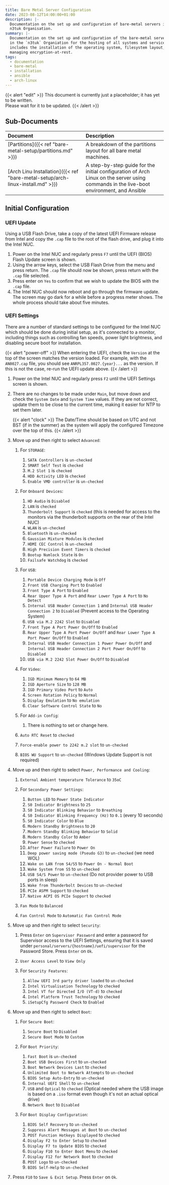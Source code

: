 ```yaml
---
title: Bare Metal Server Configuration
date: 2023-08-12T14:00:00+01:00
description: |-
  Documentation on the set up and configuration of bare-metal servers in the
  n3tuk Organisation.
summary: |-
  Documentation on the set up and configuration of the bare-metal servers used
  in the `n3tuk` Organiation for the hosting of all systems and services. This
  includes the installation of the operating system, filesystem layout, and
  managing encryption-at-rest.
tags:
  - documentation
  - bare-metal
  - installation
  - ansible
  - arch-linux
---
```


{{< alert "edit" >}} This document is currently just a placeholder; it has yet
to be written.<br />Please wait for it to be updated. {{< /alert >}}

## Sub-Documents

| Document                                                                                 | Description                                                                                                                             |
| :--------------------------------------------------------------------------------------- | :-------------------------------------------------------------------------------------------------------------------------------------- |
| [Partitions]({{< ref "bare-metal-setup/partitions.md" >}})                               | A breakdown of the partitions layout for all bare metal machines.                                                                       |
| [Arch&nbsp;Linu&nbsp;Installation]({{< ref "bare-metal-setup/arch-linux-install.md" >}}) | A step-by-step guide for the initial configuration of Arch Linux on the server using commands in the live-boot environment, and Ansible |

## Initial Configuration

### UEFI Update

Using a USB Flash Drive, take a copy of the latest UEFI Firmware release from
Intel and copy the `.cap` file to the root of the flash drive, and plug it into
the Intel NUC.

1. Power on the Intel NUC and regularly press `F7` until the UEFI (BIOS) Flash
   Update screen is shown.
1. Using the arrow keys, select the USB Flash Drive from the menu and press
   return. The `.cap` file should now be shown, press return with the `.cap`
   file selected.
1. Press enter on `Yes` to confirm that we wish to update the BIOS with the
   `.cap` file.
1. The Intel NUC should now reboot and go through the firmware update. The
   screen may go dark for a while before a progress meter shows. The whole
   process should take about five minutes.

### UEFI Settings

There are a number of standard settings to be configured for the Intel NUC which
should be done during initial setup, as it's connected to a monitor, including
things such as controlling fan speeds, power light brightness, and disabling
secure boot for installation.

{{< alert "power-off" >}} When entering the UEFI, check the `Version` at the top
of the screen matches the version loaded. For example, with the `AN0027.cap`
file, you should see `ANRPL357.0027.{year}...` as the version. If this is not
the case, re-run the UEFI update above. {{< /alert >}}

1. Power on the Intel NUC and regularly press `F2` until the UEFI Settings
   screen is shown.

1. There are no changes to be made under `Main`, but move down and check the
   `System Date` and `System Time` values. If they are not correct, update them
   to be close to the current time, making it easier for NTP to set them later.

   {{< alert "clock" >}} The Date/Time should be based on UTC and not BST (if in
   the summer) as the system will apply the configured Timezone over the top of
   this. {{< /alert >}}

1. Move up and then right to select `Advanced`:

   1. For `STORAGE`:

      1. `SATA Controllers` is `un-checked`
      1. `SMART Self Test` is `checked`
      1. `M.2 Slot 1` is `checked`
      1. `HDD Activity LED` is `checked`
      1. `Enable VMD controller` is `un-checked`

   1. For `Onboard Devices`:

      1. `HD Audio` is `Disabled`
      1. `LAN` is `checked`
      1. `Thunderbolt Support` is `checked` (this is needed for access to the
         monitors via the thunderbolt supports on the rear of the Intel NUC)
      1. `WLAN` is `un-checked`
      1. `Bluetooth` is `un-checked`
      1. `Gaussian Mixture Modules` is `checked`
      1. `HDMI CEC Control` is `un-checked`
      1. `High Precision Event Timers` is `checked`
      1. `Bootup Numlock State` is `On`
      1. `Failsafe Watchdog` is `checked`

   1. For `USB`:

      1. `Portable Device Charging Mode` is `Off`
      1. `Front USB Charging Port` to `Enabled`
      1. `Front Type A Port` to `Enabled`
      1. `Rear Upper Type A Port` and `Rear Lower Type A Port` to `No Detect`
      1. `Internal USB Header Connection 1` and
         `Internal USB Header Connection 2` to `Disabled` (Prevent access to the
         Operating System)
      1. `USB via M.2 2242 Slot` to `Disabled`
      1. `Front Type A Port Power On/Off` to `Enabled`
      1. `Rear Upper Type A Port Power On/Off` and
         `Rear Lower Type A Port Power On/Off` to `Enabled`
      1. `Internal USB Header Connection 1 Power Power On/Off` and
         `Internal USB Header Connection 2 Port Power On/Off` to `Disabled`
      1. `USB via M.2 2242 Slot Power On/Off` to `Disabled`

   1. For `Video`:

      1. `IGD Minimum Memory` to `64 MB`
      1. `IGD Aperture Size` to `128 MB`
      1. `IGD Primary Video Port` to `Auto`
      1. `Screen Rotation Policy` to `Normal`
      1. `Display Emulation` to `No emulation`
      1. `Clear Software Control State` to `No`

   1. For `Add-in Config`:

      1. There is nothing to set or change here.

   1. `Auto RTC Reset` to `checked`

   1. `Force-enable power to 2242 m.2 slot` to `un-checked`

   1. `BIOS WU Support` to `un-checked` (Windows Update Support is not required)

1. Move up and then right to select `Power, Performance and Cooling`:

   1. `External Ambient temperature Tolerance` to `35oC`

   1. For `Secondary Power Settings`:

      1. `Button LED` to `Power State Indicator`
      1. `S0 Indicator Brightness` to `25`
      1. `S0 Indicator Blinking Behavior` to `Breathing`
      1. `S0 Indicator Blinking Frequency (Hz)` to `0.1` (every 10 seconds)
      1. `S0 Indicator Color` to `Blue`
      1. `Modern Standby Brightness` to `20`
      1. `Modern Standby Blinking Behavior` to `Solid`
      1. `Modern Standby Color` to `Amber`
      1. `Power Sense` to `checked`
      1. `After Power Failure` to `Power On`
      1. `Deep power saving mode (Pseudo G3)` to `un-checked` (we need WOL)
      1. `Wake on LAN from S4/S5` to `Power On - Normal Boot`
      1. `Wake System from S5` to `un-checked`
      1. `USB S4/S Power` to `un-checked` (Do not provider power to USB ports in
         sleep)
      1. `Wake from Thunderbolt Devices` to `un-checked`
      1. `PCIe ASPM Support` to `checked`
      1. `Native ACPI OS PCIe Support` to `checked`

   1. `Fan Mode` to `Balanced`

   1. `Fan Control Mode` to `Automatic Fan Control Mode`

1. Move up and then right to select `Security`:

   1. Press `Enter` on `Supervisor Password` and enter a password for Supervisor
      access to the UEFI Settings, ensuring that it is saved under
      `personal/servers/{hostname}/uefi/supervisor` for the Password Store.
      Press `Enter` on `Ok`.

   1. `User Access Level` to `View Only`

   1. For `Security Features`:

      1. `Allow UEFI 3rd party driver loaded` to `un-checked`
      1. `Intel Virtualisation Technology` to `checked`
      1. `Intel VT for Directed I/O (VT-d)` to `checked`
      1. `Intel Platform Trust Technology` to `checked`
      1. `iSetupCfg Password Check` to `Enabled`

1. Move up and then right to select `Boot`:

   1. For `Secure Boot`:

      1. `Secure Boot` to `Disabled`
      1. `Secure Boot Mode` to `Custom`

   1. For `Boot Priority`:

      1. `Fast Boot` is `un-checked`
      1. `Boot USB Devices First` to `un-checked`
      1. `Boot Network Devices Last` to `checked`
      1. `Unlimited Boot to Network Attempts` to `un-checked`
      1. `BIOS Setup Auto-Entry` to `un-checked`
      1. `Internal UEFI Shell` to `un-checked`
      1. `USB` and `Optical` to `checked` (Optical needed where the USB image is
         based on a `.iso` format even though it's not an actual optical drive)
      1. `Network Boot` to `Disabled`

   1. For `Boot Display Configuration`:

      1. `BIOS Self Recovery` to `un-checked`
      1. `Suppress Alert Messages at Boot` to `un-checked`
      1. `POST Function Hotkeys Displayed` to `checked`
      1. `Display F2 to Enter Setup` to `checked`
      1. `Display F7 to Update BIOS` to `checked`
      1. `Display F10 to Enter Boot Menu` to `checked`
      1. `Display F12 for Network Boot` to `checked`
      1. `POST Logo` to `un-checked`
      1. `BIOS Self-Help` to `un-checked`

1. Press `F10` to `Save & Exit Setup`. Press `Enter` on `Ok`.
